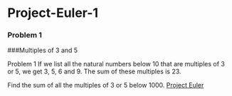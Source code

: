 # Project-Euler-1 

### Problem 1  

###Multiples of 3 and 5 

Problem 1 
If we list all the natural numbers below 10 that are multiples of 3 or 5, we get 3, 5, 6 and 9. The sum of these multiples is 23.

Find the sum of all the multiples of 3 or 5 below 1000. 
[Project Euler](https://projecteuler.net/problem=1) 
